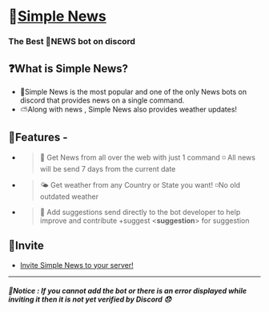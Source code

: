 # 📰[Simple News ](https://dsc.gg/simple-news)
### The Best 📰NEWS bot on discord
## ❓What is Simple News?
- 📰Simple News is the most popular and one of the only News bots on discord that provides news on a single command. 
- ⛅Along with news , Simple News also provides weather updates!

## 📄Features - 
- > 📰 Get News from all over the web with just 1 command
  >  ◽ All news will be send 7 days from the current date
- > 🌤️ Get weather from any Country or State you want!
  > ◽No old outdated weather
 - > 💭 Add suggestions send directly to the bot developer to help improve and contribute
   > +suggest <**suggestion**> for suggestion
  

## 🔗Invite 


- [ Invite Simple News to your server!](https://dsc.gg/simple-news)




---
##### 📅Notice : If you cannot add the bot or there is an error displayed while inviting it then it is not yet verified by Discord 😞
